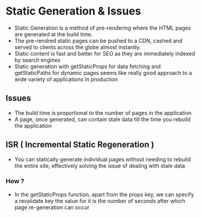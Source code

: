 # Static Generation & Issues
+ Static Generation is a method of pre-rendering where the HTML pages are generated at the build time.
+ The pre-rendred static pages can be pushed to a CDN, cashed and served to clients across the globe almost instantly.
+ Static content is fast and better for SEO as they are immediately indexed by search engines
+ Static generation with getStaticProps for data fetching and getStaticPaths for dynamic pages seems like really good approach to a wide variety of applications in production
## Issues
- The build time is proportional to the number of pages in the application  
- A page, once generated, can contain stale data till the time you rebuild the application  
## ISR ( Incremental Static Regeneration )
- You can statically generate individual pages without needing to rebuild the entire site, effectively solving the issue of dealing with stale data 
### How ?
- In the getStaticProps function, apart from the props key, we can specify a revalidate key the value for it is the number of seconds after which page re-generation can occur 